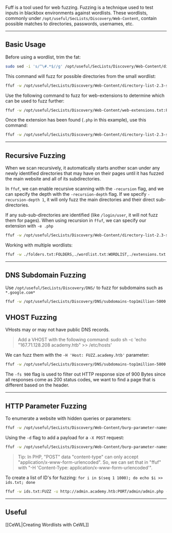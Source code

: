 Fuff is a tool used for web fuzzing. Fuzzing is a technique used to test inputs in blackbox environments against wordlists. These wordlists, commonly under `/opt/useful/SecLists/Discovery/Web-Content`, contain possible matches to directories, passwords, usernames, etc.

___

## Basic Usage

Before using a wordlist, trim the fat:
```bash
sudo sed -i 's/^\#.*$//g' /opt/useful/SecLists/Discovery/Web-Content/directory-list-2.3-small.txt && sudo sed -i '/^$/d' /opt/useful/SecLists/Discovery/Web-Content/directory-list-2.3-small.txt
```

This command will fuzz for possible directories from the small wordlist:
```bash
ffuf -w /opt/useful/SecLists/Discovery/Web-Content/directory-list-2.3-small.txt:FUZZ -u http://188.166.173.208:30708/FUZZ -c
```

Use the following command to fuzz for web-extensions to determine which can be used to fuzz further:
```bash
ffuf -w /opt/useful/SecLists/Discovery/Web-Content/web-extensions.txt:FUZZ -u http://188.166.173.208:31331/blog/indexFUZZ -c
```

Once the extension has been found (`.php` in this example), use this command:
```bash
ffuf -w /opt/useful/SecLists/Discovery/Web-Content/directory-list-2.3-small.txt:FUZZ -u http://188.166.173.208:30708/blog/FUZZ.php -c
```

---
## Recursive Fuzzing
When we scan recursively, it automatically starts another scan under any newly identified directories that may have on their pages until it has fuzzed the main website and all of its subdirectories.

In `ffuf`, we can enable recursive scanning with the `-recursion` flag, and we can specify the depth with the `-recursion-depth` flag. If we specify `-recursion-depth 1`, it will only fuzz the main directories and their direct sub-directories.

If any sub-sub-directories are identified (like `/login/user`, it will not fuzz them for pages). 
When using recursion in `ffuf`, we can specify our extension with `-e .php`

```bash
ffuf -w /opt/useful/SecLists/Discovery/Web-Content/directory-list-2.3-small.txt:FUZZ -u http://167.71.128.208:30129/FUZZ -recursion -recursion-depth 1 -e .php -v -c
```

Working with multiple wordlists:
```bash
ffuf -w ./folders.txt:FOLDERS,./wordlist.txt:WORDLIST,./extensions.txt:EXTENSIONS -u http://192.168.10.10/FOLDERS/WORDLISTEXTENSIONS
```


___
## DNS Subdomain Fuzzing
Use `/opt/useful/SecLists/Discovery/DNS/` to fuzz for subdomains such as `*.google.com*`

```bash
ffuf -w /opt/useful/SecLists/Discovery/DNS/subdomains-top1million-5000.txt:FUZZ -u https://FUZZ.hackthebox.eu/
```


## VHOST Fuzzing
VHosts may or may not have public DNS records. 
>Add a VHOST with the following command:
sudo sh -c 'echo "167.71.128.208  academy.htb" >> /etc/hosts'

We can fuzz them with the `-H 'Host: FUZZ.academy.htb'` parameter:

```bash
ffuf -w /opt/useful/SecLists/Discovery/DNS/subdomains-top1million-5000.txt:FUZZ -u http://academy.htb:PORT/ -H 'Host: FUZZ.academy.htb' -fs 900
```
The `-fs 900` flag is used to filter out HTTP response size of 900 Bytes since all responses come as 200 status codes, we want to find a page that is different based on the header.

___

## HTTP Parameter Fuzzing 
To enumerate a website with hidden queries or parameters:
```bash
ffuf -w /opt/useful/SecLists/Discovery/Web-Content/burp-parameter-names.txt:FUZZ -u http://admin.academy.htb:PORT/admin/admin.php?FUZZ=key -fs xxx
```

Using the `-d` flag to add a payload for a `-X POST`  request:
```bash
ffuf -w /opt/useful/SecLists/Discovery/Web-Content/burp-parameter-names.txt:FUZZ -u http://admin.academy.htb:PORT/admin/admin.php -X POST -d 'FUZZ=key' -H 'Content-Type: application/x-www-form-urlencoded' -fs xxx
```

>Tip: In PHP, "POST" data "content-type" can only accept "application/x-www-form-urlencoded". So, we can set that in "ffuf" with "-H 'Content-Type: application/x-www-form-urlencoded'".

To create a list of ID's for fuzzing: `for i in $(seq 1 1000); do echo $i >> ids.txt; done`

```bash
ffuf -w ids.txt:FUZZ -u http://admin.academy.htb:PORT/admin/admin.php -X POST -d 'id=FUZZ' -H 'Content-Type: application/x-www-form-urlencoded' -fs xxx
```

---

## Useful 
[[CeWL|Creating Wordlists with CeWL]]